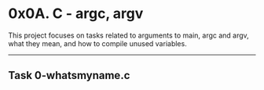 # 0x0A. C - argc, argv
This project focuses on tasks related to arguments to main, argc and argv, what they mean, and how to compile unused variables.

-----------------
## Task 0-whatsmyname.c

